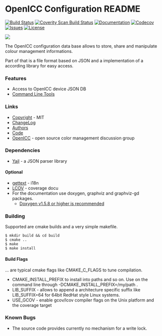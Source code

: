 # OpenICC Configuration README
[![Build Status](https://travis-ci.org/OpenICC/config.svg?branch=master)](https://travis-ci.org/OpenICC/config)
[![Coverity Scan Build Status](https://scan.coverity.com/projects/10868/badge.svg)](https://scan.coverity.com/projects/10868)
[![Documentation](https://codedocs.xyz/OpenICC/config.svg)](https://codedocs.xyz/OpenICC/config)
[![Codecov](https://codecov.io/gh/OpenICC/config/branch/master/graph/badge.svg)](https://codecov.io/gh/OpenICC/config)
[![Issues](https://img.shields.io/github/issues-raw/OpenICC/config.svg?style=flat-square)](https://github.com/OpenICC/config/issues)
[![License](https://img.shields.io/github/license/mashape/apistatus.svg)](http://www.opensource.org/licenses/mit-license.php)

![](http://www.openicc.info/images/OpenICC.svg)

The OpenICC configuration data base allows to store, share and manipulate
colour management informations.

Part of that is a file format based on JSON and a implementation of a 
according library for easy access.

### Features
* Access to OpenICC device JSON DB
* [Command Line Tools](src/tools/README.md)

### Links
* [Copyright](docs/COPYING.md) - MIT
* [ChangeLog](docs/ChangeLog.md)
* [Authors](docs/AUTHORS.md)
* [Code](https://github.com/OpenICC/config)
* [OpenICC](http://www.openicc.info) - open source color management discussion group
 

### Dependencies
* [Yajl](http://lloyd.github.com/yajl/) - a JSON parser library

#### Optional
* [gettext](https://www.gnu.org/software/gettext/) - i18n
* [LCOV](http://ltp.sourceforge.net/coverage/lcov.php) - coverage docu
* For the documentation use doxygen, graphviz and graphviz-gd packages.
  * [Doxygen v1.5.8 or higher is recommended](http://www.doxygen.org)

### Building
Supported are cmake builds and a very simple makefile.

    $ mkdir build && cd build
    $ cmake ..
    $ make
    $ make install

#### Build Flags
... are typical cmake flags like CMAKE\_C\_FLAGS to tune compilation.

* CMAKE\_INSTALL\_PREFIX to install into paths and so on. Use on the command 
  line through -DCMAKE\_INSTALL\_PREFIX=/my/path .
* LIB\_SUFFIX - allows to append a architecture specific suffix like 
  LIB\_SUFFIX=64 for 64bit RedHat style Linux systems.
* USE\_GCOV - enable gcov/lcov compiler flags on the Unix platform and the coverage target

### Known Bugs
* The source code provides currently no mechanism for a write lock.


